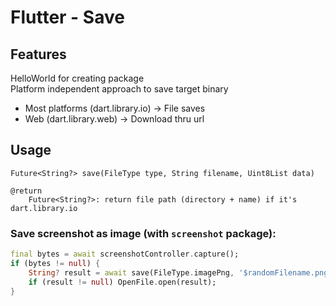 # Flutter - Save

## Features

HelloWorld for creating package <br/>
Platform independent approach to save target binary
- Most platforms (dart.library.io) -> File saves
- Web (dart.library.web) -> Download thru url


## Usage

```
Future<String?> save(FileType type, String filename, Uint8List data)

@return
    Future<String?>: return file path (directory + name) if it's dart.library.io
```

### Save screenshot as image (with `screenshot` package):

```dart
final bytes = await screenshotController.capture();
if (bytes != null) {
    String? result = await save(FileType.imagePng, '$randomFilename.png', bytes);
    if (result != null) OpenFile.open(result);
}
```
